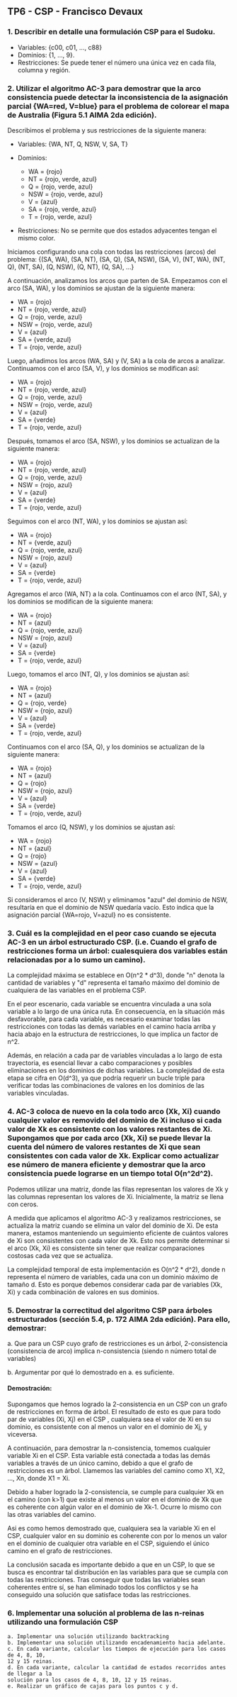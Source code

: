 ## TP6 - CSP - Francisco Devaux

### 1. Describir en detalle una formulación CSP para el Sudoku.

- Variables: {c00, c01, ..., c88}
- Dominios: {1, ..., 9}.
- Restricciones: Se puede tener el número una única vez en cada fila, columna y región.

### 2. Utilizar el algoritmo AC-3 para demostrar que la arco consistencia puede detectar la inconsistencia de la asignación parcial {WA=red, V=blue} para el problema de colorear el mapa de Australia (Figura 5.1 AIMA 2da edición).

Describimos el problema y sus restricciones de la siguiente manera:

- Variables: {WA, NT, Q, NSW, V, SA, T}

- Dominios:

  - WA = {rojo}
  - NT = {rojo, verde, azul}
  - Q = {rojo, verde, azul}
  - NSW = {rojo, verde, azul}
  - V = {azul}
  - SA = {rojo, verde, azul}
  - T = {rojo, verde, azul}

- Restricciones: No se permite que dos estados adyacentes tengan el mismo color.

Iniciamos configurando una cola con todas las restricciones (arcos) del problema: {(SA, WA), (SA, NT), (SA, Q), (SA, NSW), (SA, V), (NT, WA), (NT, Q), (NT, SA), (Q, NSW), (Q, NT), (Q, SA), ...}

A continuación, analizamos los arcos que parten de SA. Empezamos con el arco (SA, WA), y los dominios se ajustan de la siguiente manera:

- WA = {rojo}
- NT = {rojo, verde, azul}
- Q = {rojo, verde, azul}
- NSW = {rojo, verde, azul}
- V = {azul}
- SA = {verde, azul}
- T = {rojo, verde, azul}

Luego, añadimos los arcos (WA, SA) y (V, SA) a la cola de arcos a analizar. Continuamos con el arco (SA, V), y los dominios se modifican así:

- WA = {rojo}
- NT = {rojo, verde, azul}
- Q = {rojo, verde, azul}
- NSW = {rojo, verde, azul}
- V = {azul}
- SA = {verde}
- T = {rojo, verde, azul}

Después, tomamos el arco (SA, NSW), y los dominios se actualizan de la siguiente manera:

- WA = {rojo}
- NT = {rojo, verde, azul}
- Q = {rojo, verde, azul}
- NSW = {rojo, azul}
- V = {azul}
- SA = {verde}
- T = {rojo, verde, azul}

Seguimos con el arco (NT, WA), y los dominios se ajustan así:

- WA = {rojo}
- NT = {verde, azul}
- Q = {rojo, verde, azul}
- NSW = {rojo, azul}
- V = {azul}
- SA = {verde}
- T = {rojo, verde, azul}

Agregamos el arco (WA, NT) a la cola. Continuamos con el arco (NT, SA), y los dominios se modifican de la siguiente manera:

- WA = {rojo}
- NT = {azul}
- Q = {rojo, verde, azul}
- NSW = {rojo, azul}
- V = {azul}
- SA = {verde}
- T = {rojo, verde, azul}

Luego, tomamos el arco (NT, Q), y los dominios se ajustan así:

- WA = {rojo}
- NT = {azul}
- Q = {rojo, verde}
- NSW = {rojo, azul}
- V = {azul}
- SA = {verde}
- T = {rojo, verde, azul}

Continuamos con el arco (SA, Q), y los dominios se actualizan de la siguiente manera:

- WA = {rojo}
- NT = {azul}
- Q = {rojo}
- NSW = {rojo, azul}
- V = {azul}
- SA = {verde}
- T = {rojo, verde, azul}

Tomamos el arco (Q, NSW), y los dominios se ajustan así:

- WA = {rojo}
- NT = {azul}
- Q = {rojo}
- NSW = {azul}
- V = {azul}
- SA = {verde}
- T = {rojo, verde, azul}

Si consideramos el arco (V, NSW) y eliminamos "azul" del dominio de NSW, resultaría en que el dominio de NSW quedaría vacío. Esto indica que la asignación parcial {WA=rojo, V=azul} no es consistente.

### 3. Cuál es la complejidad en el peor caso cuando se ejecuta AC-3 en un árbol estructurado CSP. (i.e. Cuando el grafo de restricciones forma un árbol: cualesquiera dos variables están relacionadas por a lo sumo un camino).

La complejidad máxima se establece en O(n^2 \* d^3), donde "n" denota la cantidad de variables y "d" representa el tamaño máximo del dominio de cualquiera de las variables en el problema CSP.

En el peor escenario, cada variable se encuentra vinculada a una sola variable a lo largo de una única ruta. En consecuencia, en la situación más desfavorable, para cada variable, es necesario examinar todas las restricciones con todas las demás variables en el camino hacia arriba y hacia abajo en la estructura de restricciones, lo que implica un factor de n^2.

Además, en relación a cada par de variables vinculadas a lo largo de esta trayectoria, es esencial llevar a cabo comparaciones y posibles eliminaciones en los dominios de dichas variables. La complejidad de esta etapa se cifra en O(d^3), ya que podría requerir un bucle triple para verificar todas las combinaciones de valores en los dominios de las variables vinculadas.

### 4. AC-3 coloca de nuevo en la cola todo arco (Xk, Xi) cuando cualquier valor es removido del dominio de Xi incluso si cada valor de Xk es consistente con los valores restantes de Xi. Supongamos que por cada arco (Xk, Xi) se puede llevar la cuenta del número de valores restantes de Xi que sean consistentes con cada valor de Xk. Explicar como actualizar ese número de manera eficiente y demostrar que la arco consistencia puede lograrse en un tiempo total O(n^2d^2).

Podemos utilizar una matriz, donde las filas representan los valores de Xk y las columnas representan los valores de Xi. Inicialmente, la matriz se llena con ceros.

A medida que aplicamos el algoritmo AC-3 y realizamos restricciones, se actualiza la matriz cuando se elimina un valor del dominio de Xi. De esta manera, estamos manteniendo un seguimiento eficiente de cuántos valores de Xi son consistentes con cada valor de Xk. Esto nos permite determinar si el arco (Xk, Xi) es consistente sin tener que realizar comparaciones costosas cada vez que se actualiza.

La complejidad temporal de esta implementación es O(n^2 \* d^2), donde n representa el número de variables, cada una con un dominio máximo de tamaño d. Esto es porque debemos considerar cada par de variables (Xk, Xi) y cada combinación de valores en sus dominios.

### 5. Demostrar la correctitud del algoritmo CSP para árboles estructurados (sección 5.4, p. 172 AIMA 2da edición). Para ello, demostrar:

a. Que para un CSP cuyo grafo de restricciones es un árbol, 2-consistencia (consistencia de arco) implica n-consistencia (siendo n número total de variables)

b. Argumentar por qué lo demostrado en a. es suficiente.

#### Demostración:

Supongamos que hemos logrado la 2-consistencia en un CSP con un grafo de restricciones en forma de árbol. El resultado de esto es que para todo par de variables (Xi, Xj) en el CSP , cualquiera sea el valor de Xi en su dominio, es consistente con al menos un valor en el dominio de Xj, y viceversa.

A continuación, para demostrar la n-consistencia, tomemos cualquier variable Xi en el CSP. Esta variable está conectada a todas las demás variables a través de un único camino, debido a que el grafo de restricciones es un árbol. Llamemos las variables del camino como X1, X2, ..., Xn, donde X1 = Xi.

Debido a haber logrado la 2-consistencia, se cumple para cualquier Xk en el camino (con k>1) que existe al menos un valor en el dominio de Xk que es coherente con algún valor en el dominio de Xk-1. Ocurre lo mismo con las otras variables del camino.

Asi es como hemos demostrado que, cualquiera sea la variable Xi en el CSP, cualquier valor en su dominio es coherente con por lo menos un valor en el dominio de cualquier otra variable en el CSP, siguiendo el único camino en el grafo de restricciones.

La conclusión sacada es importante debido a que en un CSP, lo que se busca es encontrar tal distribución en las variables para que se cumpla con todas las restricciones. Tras conseguir que todas las variables sean coherentes entre sí, se han eliminado todos los conflictos y se ha conseguido una solución que satisface todas las restricciones.

### 6. Implementar una solución al problema de las n-reinas utilizando una formulación CSP

    a. Implementar una solución utilizando backtracking
    b. Implementar una solución utilizando encadenamiento hacia adelante.
    c. En cada variante, calcular los tiempos de ejecución para los casos de 4, 8, 10,
    12 y 15 reinas.
    d. En cada variante, calcular la cantidad de estados recorridos antes de llegar a la
    solución para los casos de 4, 8, 10, 12 y 15 reinas.
    e. Realizar un gráfico de cajas para los puntos c y d.
